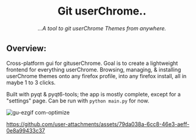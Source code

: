 <div align="center">

# Git userChrome..

###### ...A tool to git userChrome Themes from anywhere.

</div>

## Overview:

Cross-platform gui for gituserChrome. Goal is to create a lightweight frontend for everything userChrome. Browsing, managing, & installing userChrome themes onto any firefox profile, into any firefox install, all in maybe 1 to 3 clicks.

Built with pyqt & pyqt6-tools; the app is mostly complete, except for a "settings" page. Can be run with `python main.py` for now.

![gu-ezgif com-optimize](https://github.com/user-attachments/assets/3bfa2aec-5e01-4d7f-97ef-008da76ca36c)





https://github.com/user-attachments/assets/79da038a-6cc8-46e3-aeff-0e8a99433c37





<!--
- This is pretty much first attempt at making a gui for anything & first attempt at using python. So we'll see how this goes..
- My approach is a bit on the easy side, 99% of the ui was made in qtdesigner, so I pretty much skipped the how-to create part & focus more on assigning functionality, eventually I'll need to revisit this and learn, because the overall sizing of elements in the scrollable widget need work
- Sidebar trigger needs better placement (preferably by having the tab index moved left. Im going to end up blowing up this entire layout just to accomplish that
- Dialog buttons need to be replaced in favor of toggle switches. There was a hacky approach that I thought of, using ui/button/toggle gifs and setting the gifs to a midway state on selection, then end/begin state on unselection. Harder then it seems. Might need a library instead.
- Need better notification or visual responsiveness for buttons.
-->
